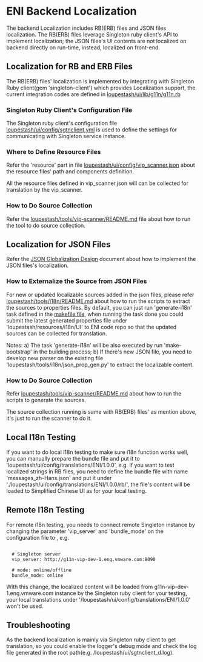 # ENI Backend Localization

The backend Localization includes RB(ERB) files and JSON files localization. The RB(ERB) files leverage Singleton ruby client's API to implement localization; the JSON files's UI contents are not localized on backend directly on run-time, instead, localized on front-end.


## Localization for RB and ERB Files

The RB(ERB) files' localization is implemented by integrating with Singleton Ruby client(gem 'singleton-client') which provides Localization support, the current integration codes are defined in [loupestash/ui/lib/g11n/g11n.rb](../ui/lib/g11n/g11n.rb)

### Singleton Ruby Client's Configuration File

The Singleton ruby client's configuration file [loupestash/ui/config/sgtnclient.yml](../ui/config/sgtnclient.yml) is used to define the settings for communicating with Singleton service instance.

### Where to Define Resource Files

Refer the 'resource' part in file [loupestash/ui/config/vip_scanner.json](../ui/config/vip_scanner.json) about the resource files' path and components definition. 

All the resource files defined in vip_scanner.json will can be collected for translation by the vip_scanner.

### How to Do Source Collection

Refer the [loupestash/tools/vip-scanner/README.md](../tools/vip-scanner/README.md) file about how to run the tool to do source collection.


## Localization for JSON Files

Refer the [JSON Globalization Design](https://confluence.eng.vmware.com/display/GQ/2.2+DB%28JSON%29+Gobalization+Design) document about how to implement the JSON files's localization.

### How to Externalize the Source from JSON Files

For new or updated localizable sources added in the json files, please refer [loupestash/tools/i18n/README.md](../tools/i18n/README.md) about how to run the scripts to extract the sources to properties files. By default, you can just run 'generate-i18n' task defined in the [makefile file](../ui/Makefile), when running the task done you could submit the latest generated properties file under 'loupestash/resources/i18n/UI' to ENI code repo so that the updated sources can be collected for translation.

Notes: 
a) The task 'generate-i18n' will be also executed by run 'make-bootstrap' in the building process;
b) If there's new JSON file, you need to develop new parser on the existing file 'loupestash/tools/i18n/json_prop_gen.py' to extract the localizable content.

### How to Do Source Collection

Refer [loupestash/tools/vip-scanner/README.md](../tools/i18n/README.md) about how to run the scripts to generate the sources.

The source collection running is same with RB(ERB) files' as mention above, it's just to run the scanner to do it.


## Local I18n Testing

If you want to do local i18n testing to make sure i18n function works well, you can manually prepare the bundle file and put it to 'loupestash/ui/config/translations/ENI/1.0.0', e.g. If you want to test localized strings in RB files, you need to define the bundle file with name 'messages_zh-Hans.json' and put it under './loupestash/ui/config/translations/ENI/1.0.0/rb/', the file's content will be loaded to Simplified Chinese UI as for your local testing.


## Remote I18n Testing

For remote i18n testing, you needs to connect remote Singleton instance by changing the parameter 'vip_server' and 'bundle_mode' on the configuration file to , e.g.

```  

  # Singleton server
  vip_server: http://g11n-vip-dev-1.eng.vmware.com:8090

  # mode: online/offline
  bundle_mode: online

```  
With this change, the localized content will be loaded from g11n-vip-dev-1.eng.vmware.com instance by the Singleton ruby client for your testing, your local translations under '/loupestash/ui/config/translations/ENI/1.0.0' won't be used.



## Troubleshooting

As the backend localization is mainly via Singleton ruby client to get translation, so you could enable the logger's debug mode and check the log file generated in the root path(e.g. /loupestash/ui/sgtnclient_d.log).
